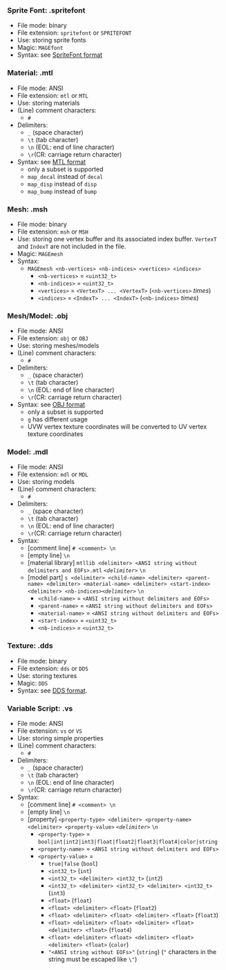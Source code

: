 
### Sprite Font: .spritefont
* File mode: binary
* File extension: `spritefont` or `SPRITEFONT`
* Use: storing sprite fonts
* Magic: `MAGEfont`
* Syntax: see [SpriteFont format](https://github.com/matt77hias/MAGE-SpriteFont)

### Material: .mtl
* File mode: ANSI
* File extension: `mtl` or `MTL`
* Use: storing materials
* (Line) comment characters:
  * `#`
* Delimiters: 
  * `_` (space character) 
  * `\t` (tab character)
  * `\n` (EOL: end of line character)
  * `\r`(CR: carriage return character)
* Syntax: see [MTL format](http://paulbourke.net/dataformats/mtl/)
  * only a subset is supported
  * `map_decal` instead of `decal`
  * `map_disp` instead of `disp`
  * `map_bump` instead of `bump`

### Mesh: .msh
* File mode: binary
* File extension: `msh` or `MSH`
* Use: storing one vertex buffer and its associated index buffer. `VertexT` and `IndexT` are not included in the file.
* Magic: `MAGEmesh`
* Syntax:
  * `MAGEmesh <nb-vertices> <nb-indices> <vertices> <indices>`
     * `<nb-vertices>` = `<uint32_t>`
     * `<nb-indices>` = `<uint32_t>`
     * `<vertices>` = `<VertexT> ... <VertexT>` (`<nb-vertices>` *times*)
     * `<indices>` = `<IndexT> ... <IndexT>` (`<nb-indices>` *times*)
     
### Mesh/Model: .obj
* File mode: ANSI
* File extension: `obj` or `OBJ`
* Use: storing meshes/models
* (Line) comment characters:
  * `#`
* Delimiters: 
  * `_` (space character) 
  * `\t` (tab character)
  * `\n` (EOL: end of line character)
  * `\r`(CR: carriage return character)
* Syntax: see [OBJ format](http://paulbourke.net/dataformats/obj/)
  * only a subset is supported
  * `g` has different usage
  * UVW vertex texture coordinates will be converted to UV vertex texture coordinates
  
### Model: .mdl
* File mode: ANSI
* File extension: `mdl` or `MDL`
* Use: storing models
* (Line) comment characters:
  * `#`
* Delimiters: 
  * `_` (space character) 
  * `\t` (tab character)
  * `\n` (EOL: end of line character)
  * `\r`(CR: carriage return character)
* Syntax:
  * [comment line] `# <comment> \n`
  * [empty line] `\n`
  * [material library] `mtllib <delimiter> <ANSI string without delimiters and EOFs>.mtl` *`<delimiter>`* `\n`
  * [model part] `s <delimiter> <child-name> <delimiter> <parent-name> <delimiter> <material-name> <delimiter> <start-index> <delimiter> <nb-indices>`*`<delimiter>`* `\n`
     * `<child-name>` = `<ANSI string without delimiters and EOFs>`
     * `<parent-name>` = `<ANSI string without delimiters and EOFs>`
     * `<material-name>` = `<ANSI string without delimiters and EOFs>`
     * `<start-index>` = `<uint32_t>`
     * `<nb-indices>` = `<uint32_t>`
     
### Texture: .dds
* File mode: binary
* File extension: `dds` or `DDS`
* Use: storing textures
* Magic: `DDS`
* Syntax: see [DDS format](https://msdn.microsoft.com/en-us/library/windows/desktop/bb943991%28v=vs.85%29.aspx?f=255&MSPPError=-2147217396#File_Layout1).

### Variable Script: .vs
* File mode: ANSI
* File extension: `vs` or `VS`
* Use: storing simple properties
* (Line) comment characters:
  * `#`
* Delimiters: 
  * `_` (space character) 
  * `\t` (tab character)
  * `\n` (EOL: end of line character)
  * `\r`(CR: carriage return character)
* Syntax:
  * [comment line] `# <comment> \n`
  * [empty line] `\n`
  * [property] `<property-type> <delimiter> <property-name> <delimiter> <property-value>` *`<delimiter>`* `\n`
    * `<property-type>` = `bool|int|int2|int3|float|float2|float3|float4|color|string`
    * `<property-name>` = `<ANSI string without delimiters and EOFs>`
    * `<property-value>` =
        * `true|false` (`bool`)
        * `<int32_t>` (`int`)
        * `<int32_t> <delimiter> <int32_t>` (`int2`)
        * `<int32_t> <delimiter> <int32_t> <delimiter> <int32_t>` (`int3`)
        * `<float>` (`float`)
        * `<float> <delimiter> <float>` (`float2`)
        * `<float> <delimiter> <float> <delimiter> <float>` (`float3`)
        * `<float> <delimiter> <float> <delimiter> <float> <delimiter> <float>` (`float4`)
        * `<float> <delimiter> <float> <delimiter> <float> <delimiter> <float>` (`color`)
        * `"<ANSI string without EOFs>"` (`string`) (`"` characters in the string must be escaped like `\"`)
